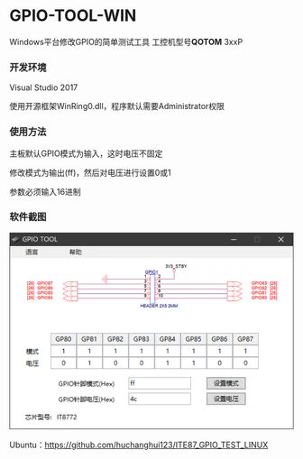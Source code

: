 # GPIO-TOOL-WIN
Windows平台修改GPIO的简单测试工具 工控机型号**QOTOM** 3xxP

### 开发环境

Visual Studio 2017

使用开源框架WinRing0.dll，程序默认需要Administrator权限

### 使用方法

主板默认GPIO模式为输入，这时电压不固定

修改模式为输出(ff)，然后对电压进行设置0或1

参数必须输入16进制

### 软件截图

![gpio_tool](gpio_tool.png)



Ubuntu：https://github.com/huchanghui123/ITE87_GPIO_TEST_LINUX
